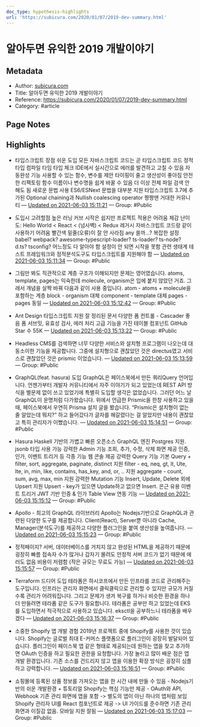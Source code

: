 ```yaml
---
doc_type: hypothesis-highlights
url: 'https://subicura.com/2020/01/07/2019-dev-summary.html'
---
```


# 알아두면 유익한 2019 개발이야기

## Metadata
- Author: [subicura.com]()
- Title: 알아두면 유익한 2019 개발이야기
- Reference: https://subicura.com/2020/01/07/2019-dev-summary.html
- Category: #article

## Page Notes
## Highlights
- 타입스크립트 장점 쉬운 도입 모든 자바스크립트 코드는 곧 타입스크립트 코드 정적 타입 컴파일 타임 타입 체크 IDE에서 실시간으로 에러를 발견하고 고칠 수 있음 자동완성 기능 사용할 수 있는 함수, 변수를 제안 타이핑이 줄고 생산성이 좋아짐 안전한 리팩토링 함수 이름이나 변수명을 쉽게 바꿀 수 있음 더 이상 전체 파일 검색 안 해도 됨 새로운 문법 사용 ES6/ESNext 문법을 대부분 지원 타입스크립트 3.7에 추가된 Optional chaining과 Nullish coalescing operator 짱짱맨 거대한 커뮤니티 — [Updated on 2021-06-03 15:11:21](https://hyp.is/hMNO5MQyEeuWZdNpIPPFqw/subicura.com/2020/01/07/2019-dev-summary.html) — Group: #Public

- 도입시 고려할점 높은 러닝 커브 시작은 쉽지만 프로젝트 적용은 어려움 체감 난이도: Hello World < React < (넘사벽) < Redux 레거시 자바스크립트 코드랑 같이 사용하기 어려움 빨간색 밑줄(오류)이 잘 안 사라짐 any 쓸까…? 복잡한 설정 babel? webpack? awesome-typescript-loader? ts-loader? ts-node? d.ts? tsconfig? 어느정도 다 알아야 함 설정이 안 되면 시작을 못함 관련 생태계 테스트 프레임워크와 정적분석도구도 타입스크립트를 지원해야 함 — [Updated on 2021-06-03 15:11:34](https://hyp.is/jHUQgsQyEeud2z9rIvOqUg/subicura.com/2020/01/07/2019-dev-summary.html) — Group: #Public

- 그림만 봐도 직관적으로 계층 구조가 이해되지만 문제는 영어였습니다. atoms, template, pages는 익숙한데 molecule, organism은 입에 붙지 않았던 거죠. 그래서 개념을 살짝 바꿔 다음과 같이 사용 중입니다. atom - atoms + molecule을 포함하는 계층 block - organism 대체 component - template 대체 pages - pages 동일 — [Updated on 2021-06-03 15:12:42](https://hyp.is/tMH8xsQyEeu_1_tIdV0MEg/subicura.com/2020/01/07/2019-dev-summary.html) — Group: #Public

- Ant Design 타입스크립트 지원 잘 정리된 문서 다양한 폼 컨트롤 - Cascader 좋음 폼 서브밋, 유효성 검사, 에러 처리 고급 기능을 가진 테이블 컴포넌트 GitHub Star 수 55K — [Updated on 2021-06-03 15:13:22](https://hyp.is/zNGQTMQyEeu0R39JyFA5Aw/subicura.com/2020/01/07/2019-dev-summary.html) — Group: #Public

- Headless CMS를 검색하면 너무 다양한 서비스와 설치형 프로그램이 나오는데 대동소이한 기능을 제공합니다. 그중에 설치형으로 괜찮았던 것은 directus였고 서비스로 괜찮았던 것은 prismic 이었습니다. — [Updated on 2021-06-03 15:13:59](https://hyp.is/4myK2MQyEeuHVP-qVGdKRQ/subicura.com/2020/01/07/2019-dev-summary.html) — Group: #Public

- GraphQL(feat. hasura) 도입 GraphQL은 페이스북에서 만든 쿼리Query 언어입니다. 언젠가부터 개발자 커뮤니티에서 자주 이야기가 되고 있었는데 REST API 방식을 별문제 없이 쓰고 있었기에 특별히 도입할 생각은 없었습니다. 그러던 어느 날 GraphQL이 운명처럼 다가왔습니다. 위에서 언급한 Prismic을 한창 사용하고 있을 때, 페이스북에서 우연히 Prisma 설치 글을 봤습니다. “Prismic은 설치형이 없는 줄 알았는데 뭐지?” 하고 들어갔다가 글자를 해갈렸다는 걸 알았지만 내용이 괜찮았고 특히 관리자가 이뻤습니다. — [Updated on 2021-06-03 15:14:51](https://hyp.is/AakHCsQzEeu3Ed-ILOO6jg/subicura.com/2020/01/07/2019-dev-summary.html) — Group: #Public

- Hasura Haskell 기반의 가볍고 빠른 오픈소스 GraphQL 엔진 Postgres 지원. jsonb 타입 사용 가능 강력한 Admin 기능 조회, 추가, 수정, 삭제 화면 제공 인증, 인가, 이벤트 트리거 등 각종 기능 웹 콘솔 제공 강력한 Query 기능 기본 Query + filter, sort, aggregate, paginate, distinct 지원 filter - eq, neq, gt, lt, Ute, lte, in, min, like, contains, has_key, and, or, .. 지원 aggregate - count, sum, avg, max, min 지원 강력한 Mutation 기능 Insert, Update, Delete 외에 Upsert 지원 Upsert - key가 있으면 Update하고 없으면 Insert. 은근 유용 이벤트 트리거 JWT 기반 인증 & 인가 Table View 연동 기능 — [Updated on 2021-06-03 15:15:12](https://hyp.is/DmnhHMQzEeuWadOP2aK9LQ/subicura.com/2020/01/07/2019-dev-summary.html) — Group: #Public

- Apollo - 최고의 GraphQL 라이브러리 Apollo는 Nodejs기반으로 GraphQL과 관련된 다양한 도구를 제공합니다. Client(React), Server뿐 아니라 Cache, Manager(분석도구)를 제공하고 다양한 플러그인을 붙여 생산성을 높여줍니다. — [Updated on 2021-06-03 15:15:23](https://hyp.is/FKZyhMQzEeu0SHftrxuXXw/subicura.com/2020/01/07/2019-dev-summary.html) — Group: #Public

- 정적페이지? 서버, 데이터베이스를 거치지 않고 완성된 HTML을 제공하기 때문에 굉장히 빠름 접속자 수가 많거나 갑자기 몰려도 안정적 서버 코드가 없기 때문에 에러도 없음 비용이 저렴함 (작은 규모는 무료도 가능) — [Updated on 2021-06-03 15:15:57](https://hyp.is/KPkpcMQzEeuNoqP6YNCv0g/subicura.com/2020/01/07/2019-dev-summary.html) — Group: #Public

- Terraform 드디어 도입 테라폼은 하시코프에서 만든 인프라를 코드로 관리해주는 도구입니다. 인프라는 관리자 화면에서 클릭클릭으로 관리할 수 있지만 규모가 커질수록 관리가 어려워집니다. 그리고 문제가 생겨 복구를 하거나 비슷한 환경을 하나 더 만들려면 테라폼 같은 도구가 필요합니다. 테라폼은 공부만 하고 있었는데 EKS를 도입하면서 적극적으로 사용하고 있습니다. eksctl을 공부하느니 테라폼을 배우겠다 — [Updated on 2021-06-03 15:16:37](https://hyp.is/QKMk4MQzEeuM2vPxUzt8Ng/subicura.com/2020/01/07/2019-dev-summary.html) — Group: #Public

- 소중한 Shopify 앱 개발 경험 2019년 프로젝트 중에 Shopify를 사용한 것이 있습니다. Shopify는 글로벌 최대 E-커머스 플랫폼으로 플러그인이 굉장히 발달되어 있습니다. 플러그인이 페이스북 앱 같은 형태로 제공되는데 원하는 앱을 찾고 추가하면 OAuth 인증을 하고 필요한 권한을 요청합니다. 가장 놀라고 많이 배운 점은 앱 개발 환경입니다. 기존 소스를 건드리지 않고 앱을 이용한 확장 방식은 굉장히 심플하고 강력합니다. — [Updated on 2021-06-03 15:16:51](https://hyp.is/ST5XFMQzEeu8TWeWF-Y3yQ/subicura.com/2020/01/07/2019-dev-summary.html) — Group: #Public

- 쇼핑몰에 등록된 상품 정보를 가져오는 앱을 한 시간 내에 만들 수 있음 - Nodejs기반의 쉬운 개발환경 + 튜토리얼 Shopify는 핵심 기능만 제공 - OAuth와 API, Webhook 기존 관리 화면에 앱을 포함 -> 별도의 앱이 아닌 하나의 앱처럼 보임 Shopify 관리자 UI를 React 컴포넌트로 제공 -> UI 가이드를 준수하면 기존 관리 화면과 이질감 없음. 모바일 지원 잘됨 — [Updated on 2021-06-03 15:17:03](https://hyp.is/UEp7RsQzEeuvI1s-JAq8KA/subicura.com/2020/01/07/2019-dev-summary.html) — Group: #Public



